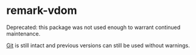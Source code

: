 # remark-vdom

Deprecated: this package was not used enough to warrant continued maintenance.

[Git][] is still intact and previous versions can still be used without
warnings.

[git]: https://github.com/remarkjs/remark-vdom/tree/36ea79e
